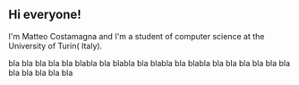 ## Hi everyone!

I'm Matteo Costamagna and I'm a student of computer science at the University of Turin( Italy).

bla bla bla
bla bla blabla bla blabla bla blabla bla blabla bla bla
bla bla bla
bla bla bla
bla bla bla

